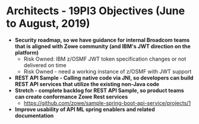 # Architects - 19PI3 Objectives (June to August, 2019)
* __Security roadmap, so we have guidance for internal Broadcom teams that is aligned with Zowe community (and IBM's JWT direction on the platform)__
  * Risk Owned: IBM z/OSMF JWT token specification changes or not delivered on time 
  * Risk Owned - need a working instance of z/OSMF with JWT support
* __REST API Sample - Calling native code via JNI, so developers can build REST API services that utilize the existing non-Java code__
* __Stretch - complete backlog for REST API Sample, so product teams can create conformance Zowe Rest services__
  * https://github.com/zowe/sample-spring-boot-api-service/projects/1
* __Improve usability of API ML spring enablers and related documentation__
